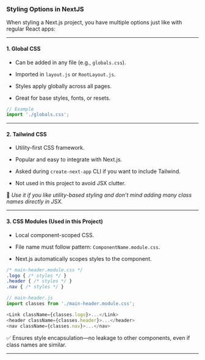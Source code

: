 
### Styling Options in NextJS

When styling a Next.js project, you have multiple options just like with regular React apps:

---

#### 1. **Global CSS**

- Can be added in any file (e.g., `globals.css`).
    
- Imported in `layout.js` or `RootLayout.js`.
    
- Styles apply globally across all pages.
    
- Great for base styles, fonts, or resets.
    

```js
// Example
import './globals.css';
```

---

#### 2. **Tailwind CSS**

- Utility-first CSS framework.
    
- Popular and easy to integrate with Next.js.
    
- Asked during `create-next-app` CLI if you want to include Tailwind.
    
- Not used in this project to avoid JSX clutter.
    

📌 _Use it if you like utility-based styling and don’t mind adding many class names directly in JSX._

---

#### 3. **CSS Modules (Used in this Project)**

- Local component-scoped CSS.
    
- File name must follow pattern: `ComponentName.module.css`.
    
- Next.js automatically scopes styles to the component.
    

```css
/* main-header.module.css */
.logo { /* styles */ }
.header { /* styles */ }
.nav { /* styles */ }
```

```js
// main-header.js
import classes from './main-header.module.css';

<Link className={classes.logo}>...</Link>
<header className={classes.header}>...</header>
<nav className={classes.nav}>...</nav>
```

✅ Ensures style encapsulation—no leakage to other components, even if class names are similar.

---
